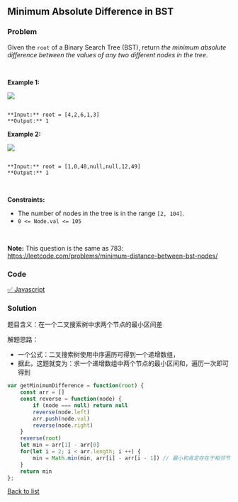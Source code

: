Minimum Absolute Difference in BST
---
### Problem
Given the `root` of a Binary Search Tree (BST), return *the minimum absolute difference between the values of any two different nodes in the tree*.


 


**Example 1:**


![](https://assets.leetcode.com/uploads/2021/02/05/bst1.jpg)

```

**Input:** root = [4,2,6,1,3]
**Output:** 1

```

**Example 2:**


![](https://assets.leetcode.com/uploads/2021/02/05/bst2.jpg)

```

**Input:** root = [1,0,48,null,null,12,49]
**Output:** 1

```

 


**Constraints:**


* The number of nodes in the tree is in the range `[2, 104]`.
* `0 <= Node.val <= 105`


 


**Note:** This question is the same as 783: <https://leetcode.com/problems/minimum-distance-between-bst-nodes/>


### Code
[✅ Javascript](./solution.js)
### Solution
题目含义：在一个二叉搜索树中求两个节点的最小区间差

解题思路：
- 一个公式：二叉搜索树使用中序遍历可得到一个递增数组，
- 据此，这题就变为：求一个递增数组中两个节点的最小区间和，遍历一次即可得到

```javascript
var getMinimumDifference = function(root) {
    const arr = []
    const reverse = function(node) {
        if (node === null) return null
        reverse(node.left)
        arr.push(node.val)
        reverse(node.right)
    }
    reverse(root)
    let min = arr[1] - arr[0]
    for(let i = 2; i < arr.length; i ++) {
        min = Math.min(min, arr[i] - arr[i - 1]) // 最小和肯定存在于相邻节点间，因此直接遍历即可
    }
    return min
};
```

[Back to list](../README.md)